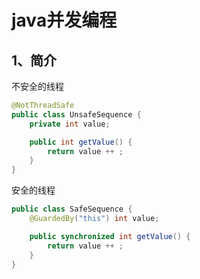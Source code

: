 # java并发编程

## 1、简介
不安全的线程
```java
@NotThreadSafe
public class UnsafeSequence {
    private int value;

    public int getValue() {
        return value ++ ;
    }
}
```
安全的线程
```java
public class SafeSequence {
    @GuardedBy("this") int value;

    public synchronized int getValue() {
        return value ++ ;
    }
}
```



